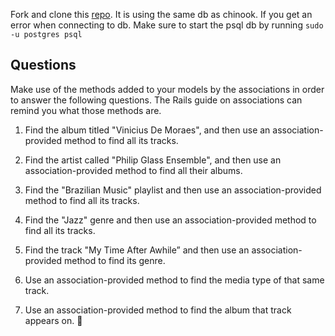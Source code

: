 Fork and clone this [repo](https://github.com/webdev-june-2021/34-associations). It is using the same db as chinook. If you get an error when connecting to db. Make sure to start the psql db by running
``` sudo -u postgres psql ```

## Questions

 

Make use of the methods added to your models by the associations in order to answer the following questions.
The Rails guide on associations can remind you what those methods are.

1. Find the album titled "Vinicius De Moraes", and then use an association-provided method to find all its
tracks.


2. Find the artist called "Philip Glass Ensemble", and then use an association-provided method to find all
their albums.

3. Find the "Brazilian Music" playlist and then use an association-provided method to find all its tracks.
4. Find the "Jazz" genre and then use an association-provided method to find all its tracks.

5. Find the track "My Time After Awhile” and then use an association-provided method to find its genre.
6. Use an association-provided method to find the media type of that same track.

7. Use an association-provided method to find the album that track appears on.

